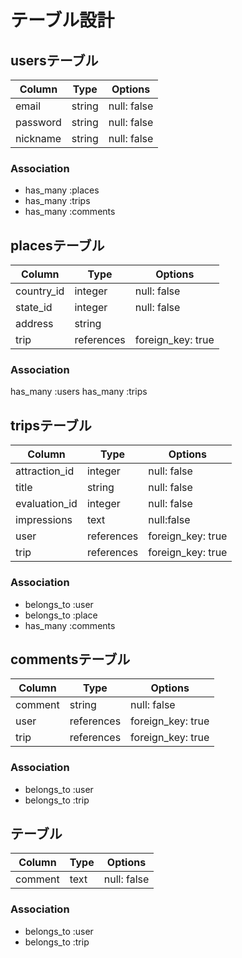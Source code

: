 # テーブル設計

## usersテーブル
| Column             | Type   | Options     |
| ------------------ | ------ | ----------- |
| email              | string | null: false |
| password           | string | null: false |
| nickname           | string | null: false |
### Association
- has_many :places
- has_many :trips
- has_many :comments


## placesテーブル
| Column     | Type       | Options           |
| ---------  | ---------- | ----------------- |
| country_id | integer    | null: false       |
| state_id   | integer    | null: false       |
| address    | string     |                   |
| trip       | references | foreign_key: true |
### Association
has_many :users
has_many :trips


## tripsテーブル
| Column        | Type       | Options           |   
| ------------- | ---------- | ----------------- |
| attraction_id | integer    | null: false       |アトラクション
| title         | string     | null: false       |タイトル
| evaluation_id | integer    | null: false       |評価
| impressions   | text       | null:false        |感想
| user          | references | foreign_key: true |
| trip          | references | foreign_key: true |
### Association
- belongs_to :user
- belongs_to :place
- has_many :comments


## commentsテーブル
| Column  | Type       | Options           |
| ------- | ---------- | ----------------- |
| comment | string     | null: false       |
| user    | references | foreign_key: true |
| trip    | references | foreign_key: true |
### Association
- belongs_to :user
- belongs_to :trip


## テーブル
| Column   | Type  | Options     |
| -------- | ----- | ----------- |
| comment  | text  | null: false |
### Association
- belongs_to :user
- belongs_to :trip
